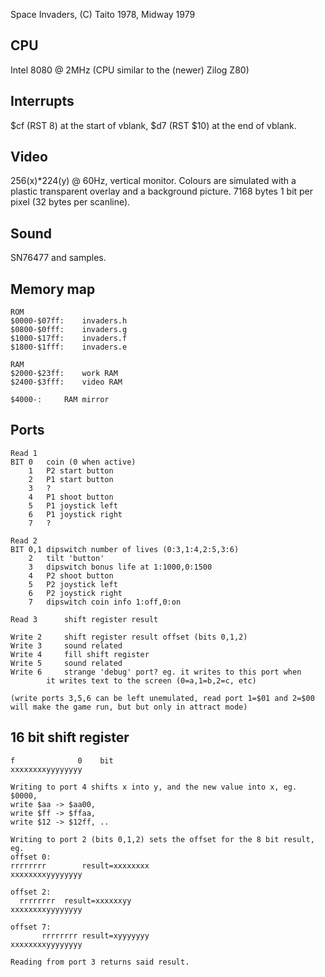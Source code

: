 Space Invaders, (C) Taito 1978, Midway 1979

## CPU
Intel 8080 @ 2MHz (CPU similar to the (newer) Zilog Z80)

## Interrupts
$cf (RST 8) at the start of vblank, $d7 (RST $10) at the end of vblank.

## Video
256(x)*224(y) @ 60Hz, vertical monitor. Colours are simulated with a
plastic transparent overlay and a background picture.
7168 bytes 1 bit per pixel (32 bytes per scanline).

## Sound
SN76477 and samples.

## Memory map
	
	ROM
	$0000-$07ff:	invaders.h
	$0800-$0fff:	invaders.g
	$1000-$17ff:	invaders.f
	$1800-$1fff:	invaders.e
	
	RAM
	$2000-$23ff:	work RAM
	$2400-$3fff:	video RAM
	
	$4000-:		RAM mirror

## Ports
	
	Read 1
	BIT	0	coin (0 when active)
		1	P2 start button
		2	P1 start button
		3	?
		4	P1 shoot button
		5	P1 joystick left
		6	P1 joystick right
		7	?
	
	Read 2
	BIT	0,1	dipswitch number of lives (0:3,1:4,2:5,3:6)
		2	tilt 'button'
		3	dipswitch bonus life at 1:1000,0:1500
		4	P2 shoot button
		5	P2 joystick left
		6	P2 joystick right
		7	dipswitch coin info 1:off,0:on
	
	Read 3		shift register result
	
	Write 2		shift register result offset (bits 0,1,2)
	Write 3		sound related
	Write 4		fill shift register
	Write 5		sound related
	Write 6		strange 'debug' port? eg. it writes to this port when
			it writes text to the screen (0=a,1=b,2=c, etc)
	
	(write ports 3,5,6 can be left unemulated, read port 1=$01 and 2=$00
	will make the game run, but but only in attract mode)

## 16 bit shift register
	
	f              0	bit
	xxxxxxxxyyyyyyyy
	
	Writing to port 4 shifts x into y, and the new value into x, eg.
	$0000,
	write $aa -> $aa00,
	write $ff -> $ffaa,
	write $12 -> $12ff, ..
	
	Writing to port 2 (bits 0,1,2) sets the offset for the 8 bit result, eg.
	offset 0:
	rrrrrrrr		result=xxxxxxxx
	xxxxxxxxyyyyyyyy
	
	offset 2:
	  rrrrrrrr	result=xxxxxxyy
	xxxxxxxxyyyyyyyy
	
	offset 7:
	       rrrrrrrr	result=xyyyyyyy
	xxxxxxxxyyyyyyyy
	
	Reading from port 3 returns said result.
